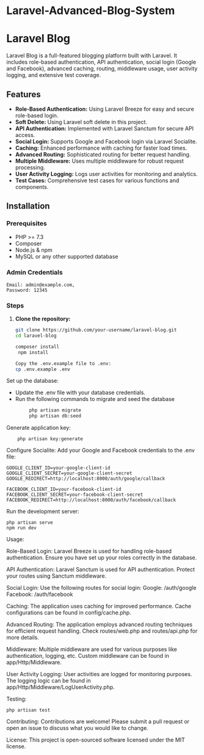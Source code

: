 # Laravel-Advanced-Blog-System
# Laravel Blog

Laravel Blog is a full-featured blogging platform built with Laravel. It includes role-based authentication, API authentication, social login (Google and Facebook), advanced caching, routing, middleware usage, user activity logging, and extensive test coverage.

## Features

- **Role-Based Authentication:** Using Laravel Breeze for easy and secure role-based login.
- **Soft Delete:** Using Laravel soft delete in this project.
- **API Authentication:** Implemented with Laravel Sanctum for secure API access.
- **Social Login:** Supports Google and Facebook login via Laravel Socialite.
- **Caching:** Enhanced performance with caching for faster load times.
- **Advanced Routing:** Sophisticated routing for better request handling.
- **Multiple Middleware:** Uses multiple middleware for robust request processing.
- **User Activity Logging:** Logs user activities for monitoring and analytics.
- **Test Cases:** Comprehensive test cases for various functions and components.

## Installation

### Prerequisites

- PHP >= 7.3
- Composer
- Node.js & npm
- MySQL or any other supported database

### Admin Credentials
    Email: admin@example.com,
    Password: 12345

### Steps

1. **Clone the repository:**
   ```sh
   git clone https://github.com/your-username/laravel-blog.git
   cd laravel-blog

   composer install
    npm install
   
   Copy the .env.example file to .env:
   cp .env.example .env


Set up the database:
- Update the .env file with your database credentials.
- Run the following commands to migrate and seed the database
    ```sh
         php artisan migrate
         php artisan db:seed

Generate application key:

        php artisan key:generate

Configure Socialite:
Add your Google and Facebook credentials to the .env file:
    
    GOOGLE_CLIENT_ID=your-google-client-id
    GOOGLE_CLIENT_SECRET=your-google-client-secret
    GOOGLE_REDIRECT=http://localhost:8000/auth/google/callback
    
    FACEBOOK_CLIENT_ID=your-facebook-client-id
    FACEBOOK_CLIENT_SECRET=your-facebook-client-secret
    FACEBOOK_REDIRECT=http://localhost:8000/auth/facebook/callback

Run the development server:

    php artisan serve
    npm run dev

Usage:

 Role-Based Login:
  Laravel Breeze is used for handling role-based authentication. Ensure you have set up your roles correctly in the database.
  
 API Authentication:
  Laravel Sanctum is used for API authentication. Protect your routes using Sanctum middleware.
  
Social Login:
  Use the following routes for social login:
    Google: /auth/google
    Facebook: /auth/facebook
    
Caching:
  The application uses caching for improved performance. Cache configurations can be found in config/cache.php.
  
Advanced Routing:
  The application employs advanced routing techniques for efficient request handling. Check routes/web.php and routes/api.php for more details.
  
Middleware:
  Multiple middleware are used for various purposes like authentication, logging, etc. Custom middleware can be found in app/Http/Middleware.
  
User Activity Logging:
  User activities are logged for monitoring purposes. The logging logic can be found in app/Http/Middleware/LogUserActivity.php.
  
Testing:
      
    php artisan test

Contributing:
    Contributions are welcome! Please submit a pull request or open an issue to discuss what you would like to change.

License:
    This project is open-sourced software licensed under the MIT license.